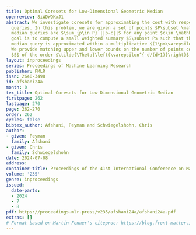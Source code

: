 ```yaml
---
title: Optimal Coresets for Low-Dimensional Geometric Median
openreview: 8iWDWQKxJ1
abstract: We investigate coresets for approximating the cost with respect to median
  queries. In this problem, we are given a set of points $P\subset \mathbb{R}^d$ and
  median queries are $\sum_{p\in P} ||p-c||$ for any point $c\in \mathbb{R}^d$. Our
  goal is to compute a small weighted summary $S\subset P$ such that the cost of any
  median query is approximated within a multiplicative $(1\pm\varepsilon)$ factor.
  We provide matching upper and lower bounds on the number of points contained in
  $S$ of the order $\tilde{\Theta}\left(\varepsilon^{-d/(d+1)}\right)$.
layout: inproceedings
series: Proceedings of Machine Learning Research
publisher: PMLR
issn: 2640-3498
id: afshani24a
month: 0
tex_title: Optimal Coresets for Low-Dimensional Geometric Median
firstpage: 262
lastpage: 270
page: 262-270
order: 262
cycles: false
bibtex_author: Afshani, Peyman and Schwiegelshohn, Chris
author:
- given: Peyman
  family: Afshani
- given: Chris
  family: Schwiegelshohn
date: 2024-07-08
address:
container-title: Proceedings of the 41st International Conference on Machine Learning
volume: '235'
genre: inproceedings
issued:
  date-parts:
  - 2024
  - 7
  - 8
pdf: https://proceedings.mlr.press/v235/afshani24a/afshani24a.pdf
extras: []
# Format based on Martin Fenner's citeproc: https://blog.front-matter.io/posts/citeproc-yaml-for-bibliographies/
---
```

